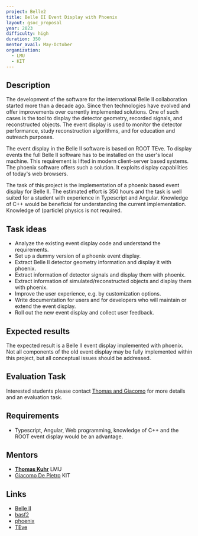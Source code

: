```yaml
---
project: Belle2
title: Belle II Event Display with Phoenix
layout: gsoc_proposal
year: 2023
difficulty: high
duration: 350
mentor_avail: May-October
organization:
  - LMU
  - KIT
---
```


## Description

The development of the software for the international Belle II collaboration
started more than a decade ago. Since then technologies have evolved and offer
improvements over currently implemented solutions. One of such cases is the tool
to display the detector geometry, recorded signals, and reconstructed objects.
The event display is used to monitor the detector performance, study
reconstruction algorithms, and for education and outreach purposes.

The event display in the Belle II software is based on ROOT TEve. To display
events the full Belle II software has to be installed on the user's local
machine. This requirement is lifted in modern client-server based systems. The
phoenix software offers such a solution. It exploits display capabilities of
today's web browsers.

The task of this project is the implementation of a phoenix based event display
for Belle II. The estimated effort is 350 hours and the task is well suited for
a student with experience in Typescript and Angular. Knowledge of C++ would be
beneficial for understanding the current implementation. Knowledge of (particle)
physics is not required.

## Task ideas

- Analyze the existing event display code and understand the requirements.
- Set up a dummy version of a phoenix event display.
- Extract Belle II detector geometry information and display it with phoenix.
- Extract information of detector signals and display them with phoenix.
- Extract information of simulated/reconstructed objects and display them with
  phoenix.
- Improve the user experience, e.g. by customization options.
- Write documentation for users and for developers who will maintain or extend
  the event display.
- Roll out the new event display and collect user feedback.

## Expected results

The expected result is a Belle II event display implemented with phoenix. Not
all components of the old event display may be fully implemented within this
project, but all conceptual issues should be addressed.

## Evaluation Task

Interested students please contact
[Thomas and Giacomo](mailto:Thomas.Kuhr@lmu.de,giacomo.pietro@kit.edu) for more
details and an evaluation task.

## Requirements

- Typescript, Angular, Web programming, knowledge of C++ and the ROOT event
  display would be an advantage.

## Mentors

- **[Thomas Kuhr](mailto:Thomas.Kuhr@lmu.de)** LMU
- [Giacomo De Pietro](mailto:giacomo.pietro@kit.edu) KIT

## Links

- [Belle II](https://belle2.jp/)
- [basf2](https://github.com/belle2/basf2)
- [phoenix](https://github.com/HSF/phoenix)
- [TEve](https://root.cern/doc/master/group__TEve.html)
